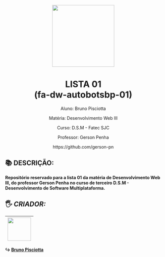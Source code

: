 <p align="center"><img src="https://github.com/bruno-pisciotta281/Index.html/blob/master/img/LOGO.PNG" width="200px;"/></p>

<h1 align="center"> LISTA 01 <br> (fa-dw-autobotsbp-01)</h1>

<p align="center">Aluno: Bruno Pisciotta</p>
<p align="center">Matéria: Desenvolvimento Web III</p>
<p align="center">Curso: D.S.M - Fatec SJC</p>
<p align="center">Professor: Gerson Penha </p> 
<p align="center">https://github.com/gerson-pn</p> 

## :books: DESCRIÇÃO: 
<b>
Repositório reservado para a lista 01 da matéria de Desenvolvimento Web III, do professor Gerson Penha no curso de terceiro D.S.M - Desenvolvimento de Software Multiplataforma.

## <a name="criador">&#128400;</a> *CRIADOR:*


| [<img src="https://github.com/bruno-pisciotta281/Index.html/blob/master/img/me.jpg" width="75px;"/>](https://github.com/guilhermerodz) |
| :------------------------------------------------------------------------------------------------------------------------: |

:arrow_right_hook: [Bruno Pisciotta](https://github.com/bruno-pisciotta281)
